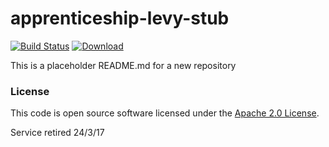 
# apprenticeship-levy-stub

[![Build Status](https://travis-ci.org/hmrc/apprenticeship-levy-stub.svg?branch=master)](https://travis-ci.org/hmrc/apprenticeship-levy-stub) [ ![Download](https://api.bintray.com/packages/hmrc/releases/apprenticeship-levy-stub/images/download.svg) ](https://bintray.com/hmrc/releases/apprenticeship-levy-stub/_latestVersion)

This is a placeholder README.md for a new repository

### License

This code is open source software licensed under the [Apache 2.0 License]("http://www.apache.org/licenses/LICENSE-2.0.html").

Service retired 24/3/17
